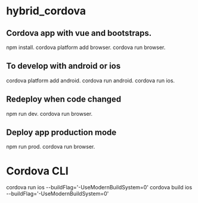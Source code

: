 # hybrid_cordova
## Cordova app with vue and bootstraps.
npm install.
cordova platform add browser.
cordova run browser.
## To develop with android or ios 
cordova platform add android.
cordova run android.
cordova run ios.

## Redeploy when code changed
npm run dev.
cordova run browser.

## Deploy app production mode
npm run prod.
cordova run browser.

# Cordova CLI

cordova run ios --buildFlag='-UseModernBuildSystem=0'
cordova build ios --buildFlag='-UseModernBuildSystem=0'


